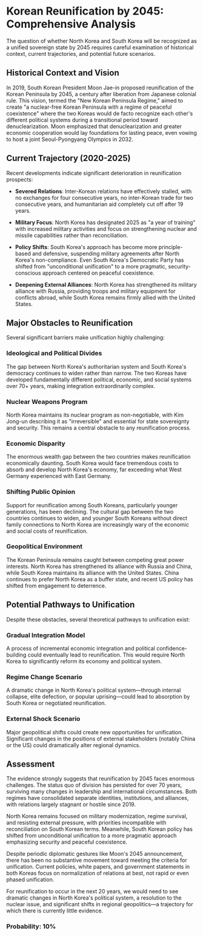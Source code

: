 # Korean Reunification by 2045: Comprehensive Analysis

The question of whether North Korea and South Korea will be recognized as a unified sovereign state by 2045 requires careful examination of historical context, current trajectories, and potential future scenarios.

## Historical Context and Vision

In 2019, South Korean President Moon Jae-in proposed reunification of the Korean Peninsula by 2045, a century after liberation from Japanese colonial rule. This vision, termed the "New Korean Peninsula Regime," aimed to create "a nuclear-free Korean Peninsula with a regime of peaceful coexistence" where the two Koreas would de facto recognize each other's different political systems during a transitional period toward denuclearization. Moon emphasized that denuclearization and greater economic cooperation would lay foundations for lasting peace, even vowing to host a joint Seoul-Pyongyang Olympics in 2032.

## Current Trajectory (2020-2025)

Recent developments indicate significant deterioration in reunification prospects:

- **Severed Relations**: Inter-Korean relations have effectively stalled, with no exchanges for four consecutive years, no inter-Korean trade for two consecutive years, and humanitarian aid completely cut off after 19 years.

- **Military Focus**: North Korea has designated 2025 as "a year of training" with increased military activities and focus on strengthening nuclear and missile capabilities rather than reconciliation.

- **Policy Shifts**: South Korea's approach has become more principle-based and defensive, suspending military agreements after North Korea's non-compliance. Even South Korea's Democratic Party has shifted from "unconditional unification" to a more pragmatic, security-conscious approach centered on peaceful coexistence.

- **Deepening External Alliances**: North Korea has strengthened its military alliance with Russia, providing troops and military equipment for conflicts abroad, while South Korea remains firmly allied with the United States.

## Major Obstacles to Reunification

Several significant barriers make unification highly challenging:

### Ideological and Political Divides
The gap between North Korea's authoritarian system and South Korea's democracy continues to widen rather than narrow. The two Koreas have developed fundamentally different political, economic, and social systems over 70+ years, making integration extraordinarily complex.

### Nuclear Weapons Program
North Korea maintains its nuclear program as non-negotiable, with Kim Jong-un describing it as "irreversible" and essential for state sovereignty and security. This remains a central obstacle to any reunification process.

### Economic Disparity
The enormous wealth gap between the two countries makes reunification economically daunting. South Korea would face tremendous costs to absorb and develop North Korea's economy, far exceeding what West Germany experienced with East Germany.

### Shifting Public Opinion
Support for reunification among South Koreans, particularly younger generations, has been declining. The cultural gap between the two countries continues to widen, and younger South Koreans without direct family connections to North Korea are increasingly wary of the economic and social costs of reunification.

### Geopolitical Environment
The Korean Peninsula remains caught between competing great power interests. North Korea has strengthened its alliance with Russia and China, while South Korea maintains its alliance with the United States. China continues to prefer North Korea as a buffer state, and recent US policy has shifted from engagement to deterrence.

## Potential Pathways to Unification

Despite these obstacles, several theoretical pathways to unification exist:

### Gradual Integration Model
A process of incremental economic integration and political confidence-building could eventually lead to reunification. This would require North Korea to significantly reform its economy and political system.

### Regime Change Scenario
A dramatic change in North Korea's political system—through internal collapse, elite defection, or popular uprising—could lead to absorption by South Korea or negotiated reunification.

### External Shock Scenario
Major geopolitical shifts could create new opportunities for unification. Significant changes in the positions of external stakeholders (notably China or the US) could dramatically alter regional dynamics.

## Assessment

The evidence strongly suggests that reunification by 2045 faces enormous challenges. The status quo of division has persisted for over 70 years, surviving many changes in leadership and international circumstances. Both regimes have consolidated separate identities, institutions, and alliances, with relations largely stagnant or hostile since 2019.

North Korea remains focused on military modernization, regime survival, and resisting external pressure, with priorities incompatible with reconciliation on South Korean terms. Meanwhile, South Korean policy has shifted from unconditional unification to a more pragmatic approach emphasizing security and peaceful coexistence.

Despite periodic diplomatic gestures like Moon's 2045 announcement, there has been no substantive movement toward meeting the criteria for unification. Current policies, white papers, and government statements in both Koreas focus on normalization of relations at best, not rapid or even phased unification.

For reunification to occur in the next 20 years, we would need to see dramatic changes in North Korea's political system, a resolution to the nuclear issue, and significant shifts in regional geopolitics—a trajectory for which there is currently little evidence.

### Probability: 10%